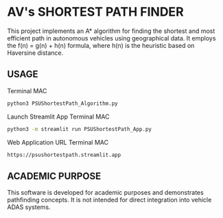 # AV's SHORTEST PATH FINDER

This project implements an A* algorithm for finding the shortest and most efficient path in autonomous vehicles using geographical data. It employs the f(n) = g(n) + h(n) formula, where h(n) is the heuristic based on Haversine distance.

## USAGE
Terminal MAC
```bash
python3 PSUShortestPath_Algorithm.py
```
Launch Streamlit App 
Terminal MAC
```bash
python3 -m streamlit run PSUShortestPath_App.py
```
Web Application URL 
Terminal MAC
```bash
https://psushortestpath.streamlit.app 
```

## ACADEMIC PURPOSE
This software is developed for academic purposes and demonstrates pathfinding concepts. It is not intended for direct integration into vehicle ADAS systems.